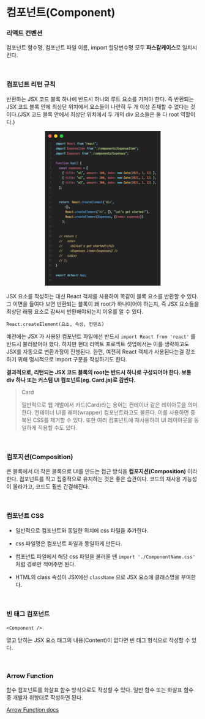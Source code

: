 # 컴포넌트(Component)

### 리액트 컨벤션

컴포넌트 함수명, 컴포넌트 파일 이름, import 할당변수명 모두 **파스칼케이스**로 일치시킨다.

<br>

### 컴포넌트 리턴 규칙 

반환하는 JSX 코드 블록 하나에 반드시 하나의 루트 요소를 가져야 한다. 즉 반환되는 JSX 코드 블록 안에 최상단 위치에서 요소들이 나란히 두 개 이상 존재할 수 없다는 것이다.(JSX 코드 블록 안에서 최상단 위치에서 두 개의 div 요소들은 둘 다 root 역할이다.)

<p align="center"><img src="../images/React/ReactCreateEl.png" width=60% height=20%></p>

JSX 요소를 작성하는 대신 React 객체를 사용하여 똑같이 블록 요소를 반환할 수 있다. 그 이면을 들여다 보면 반환되는 블록이 왜 root가 하나이어야 하는지, 즉 JSX 요소들을 최상단 래핑 요소로 감싸서 반환해야되는지 이유를 알 수 있다.

`React.createElement(요소, 속성, 컨텐츠)`

예전에는 JSX 가 사용된 컴포넌트 파일에선 반드시 `import React from 'react'` 를 반드시 불러왔어야 했다. 하지만 현대 리액트 프로젝트 셋업에서는 이를 생략하고도 JSX를 자동으로 변환과정이 진행된다. 한편, 여전히 React 객체가 사용된다는걸 강조하기 위해 명시적으로 import 구문을 작성하기도 한다.

**결과적으로, 리턴되는 JSX 코드 블록의 root는 반드시 하나로 구성되어야 한다. 보통 div 하나 또는 커스텀 UI 컴포넌트(eg. Card.js)로 감싼다.**

> Card
> 
> 일반적으로 웹 개발에서 카드(Card)라는 용어는 컨테이너 같은 레이아웃을 의미한다. 컨테이너 UI를 래퍼(wrapper) 컴포넌트라고도 불른다. 이를 사용하면 중복된 CSS를 제거할 수 있다. 또한 여러 컴포넌트에 재사용하여 UI 레이아웃을 동일하게 적용할 수도 있다.

<br>

### 컴포지션(Composition)

큰 블록에서 더 작은 블록으로 UI를 만드는 접근 방식을 **컴포지션(Composition)** 이라 한다. 컴포넌트를 작고 집중적으로 유지하는 것은 좋은 습관이다. 코드의 재사용 가능성이 올라가고, 코드도 훨씬 간결해진다.

<br>

### 컴포넌트 CSS

- 일반적으로 컴포넌트와 동일한 위치에 css 파일을 추가한다.

- css 파일명은 컴포넌트 파일과 동일하게 만든다.

- 컴포넌트 파일에서 해당 css 파일을 불러올 땐  `import './ComponentName.css'` 처럼 경로만 적어주면 된다.

- HTML의 class 속성이 JSX에선 `className` 으로 JSX 요소에 클래스명을 부여한다.

<br>

### 빈 태그 컴포넌트

`<Component />`

열고 닫히는 JSX 요소 태그의 내용(Content)이 없다면 빈 태그 형식으로 작성할 수 있다.

<br>

### Arrow Function

함수 컴포넌트를 화살표 함수 방식으로도 작성할 수 있다. 일반 함수 또는 화살표 함수 중 개발자 취향대로 작성하면 된다.

[Arrow Function docs](https://developer.mozilla.org/en-US/docs/Web/JavaScript/Reference/Functions/Arrow_functions)



